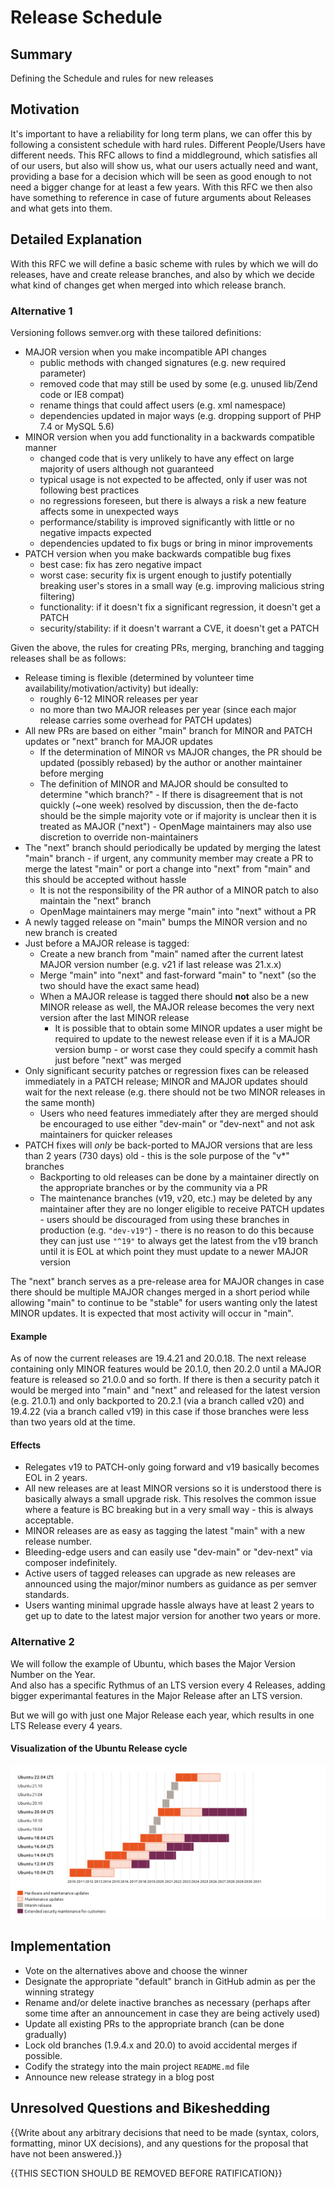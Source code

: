 # Release Schedule

## Summary

Defining the Schedule and rules for new releases

## Motivation

It's important to have a reliability for long term plans, we can offer this by following a consistent schedule with hard rules.
Different People/Users have different needs. This RFC allows to find a middleground, which satisfies all of our users, but also will show us, what our users actually need and want, providing a base for a decision which will be seen as good enough to not need a bigger change for at least a few years.
With this RFC we then also have something to reference in case of future arguments about Releases and what gets into them.

## Detailed Explanation

With this RFC we will define a basic scheme with rules by which we will do releases, have and create release branches,
and also by which we decide what kind of changes get when merged into which release branch.

### Alternative 1

Versioning follows semver.org with these tailored definitions:

- MAJOR version when you make incompatible API changes
  - public methods with changed signatures (e.g. new required parameter)
  - removed code that may still be used by some (e.g. unused lib/Zend code or IE8 compat)
  - rename things that could affect users (e.g. xml namespace)
  - dependencies updated in major ways (e.g. dropping support of PHP 7.4 or MySQL 5.6)
- MINOR version when you add functionality in a backwards compatible manner
  - changed code that is very unlikely to have any effect on large majority of users although not guaranteed
  - typical usage is not expected to be affected, only if user was not following best practices
  - no regressions foreseen, but there is always a risk a new feature affects some in unexpected ways
  - performance/stability is improved significantly with little or no negative impacts expected
  - dependencies updated to fix bugs or bring in minor improvements
- PATCH version when you make backwards compatible bug fixes
  - best case: fix has zero negative impact
  - worst case: security fix is urgent enough to justify potentially breaking user's stores in a small way (e.g. improving malicious string filtering)
  - functionality: if it doesn't fix a significant regression, it doesn't get a PATCH
  - security/stability: if it doesn't warrant a CVE, it doesn't get a PATCH

Given the above, the rules for creating PRs, merging, branching and tagging releases shall be as follows:

- Release timing is flexible (determined by volunteer time availability/motivation/activity) but ideally:
  - roughly 6-12 MINOR releases per year
  - no more than two MAJOR releases per year (since each major release carries some overhead for PATCH updates)
- All new PRs are based on either "main" branch for MINOR and PATCH updates or "next" branch for MAJOR updates
  - If the determination of MINOR vs MAJOR changes, the PR should be updated (possibly rebased) by the author or another maintainer before merging
  - The definition of MINOR and MAJOR should be consulted to determine "which branch?" - If there is disagreement that is
    not quickly (~one week) resolved by discussion, then the de-facto should be the simple majority vote or if majority
    is unclear then it is treated as MAJOR ("next") - OpenMage maintainers may also use discretion to override non-maintainers
- The "next" branch should periodically be updated by merging the latest "main" branch - if urgent, any community member
  may create a PR to merge the latest "main" or port a change into "next" from "main" and this should be accepted without hassle
  - It is not the responsibility of the PR author of a MINOR patch to also maintain the "next" branch
  - OpenMage maintainers may merge "main" into "next" without a PR
- A newly tagged release on "main" bumps the MINOR version and no new branch is created
- Just before a MAJOR release is tagged:
  - Create a new branch from "main" named after the current latest MAJOR version number (e.g. v21 if last release was 21.x.x)
  - Merge "main" into "next" and fast-forward "main" to "next" (so the two should have the exact same head)
  - When a MAJOR release is tagged there should **not** also be a new MINOR release as well, the MAJOR release becomes the
    very next version after the last MINOR release
    - It is possible that to obtain some MINOR updates a user might be required to update to the newest release even if it
      is a MAJOR version bump - or worst case they could specify a commit hash just before "next" was merged
- Only significant security patches or regression fixes can be released immediately in a PATCH release; MINOR and MAJOR
  updates should wait for the next release (e.g. there should not be two MINOR releases in the same month)
  - Users who need features immediately after they are merged should be encouraged to use either "dev-main" or "dev-next"
    and not ask maintainers for quicker releases
- PATCH fixes will *only* be back-ported to MAJOR versions that are less than 2 years (730 days) old - this is the sole
  purpose of the "v*" branches
  - Backporting to old releases can be done by a maintainer directly on the appropriate branches or by the community via a PR
  - The maintenance branches (v19, v20, etc.) may be deleted by any maintainer after they are no longer eligible to receive
    PATCH updates - users should be discouraged from using these branches in production (e.g. `"dev-v19"`) - there is no reason
    to do this because they can just use `"^19"` to always get the latest from the v19 branch until it is EOL at which point
    they must update to a newer MAJOR version

The "next" branch serves as a pre-release area for MAJOR changes in case there should be multiple MAJOR changes merged in
a short period while allowing "main" to continue to be "stable" for users wanting only the latest MINOR updates. It is
expected that most activity will occur in "main".

#### Example

As of now the current releases are 19.4.21 and 20.0.18. The next release containing only MINOR features would be 20.1.0, then 20.2.0
until a MAJOR feature is released so 21.0.0 and so forth. If there is then a security patch it would be merged into "main" and "next"
and released for the latest version (e.g. 21.0.1) and only backported to 20.2.1 (via a branch called v20) and 19.4.22 (via a branch called v19) in this case
if those branches were less than two years old at the time.

#### Effects

- Relegates v19 to PATCH-only going forward and v19 basically becomes EOL in 2 years.
- All new releases are at least MINOR versions so it is understood there is basically always a small upgrade risk. This resolves 
  the common issue where a feature is BC breaking but in a very small way - this is always acceptable.
- MINOR releases are as easy as tagging the latest "main" with a new release number. 
- Bleeding-edge users and can easily use "dev-main" or "dev-next" via composer indefinitely.
- Active users of tagged releases can upgrade as new releases are announced using the major/minor numbers as guidance as per semver standards.
- Users wanting minimal upgrade hassle always have at least 2 years to get up to date to the latest major version for another two years or more.

### Alternative 2

We will follow the example of Ubuntu, which bases the Major Version Number on the Year.  
And also has a specific Rythmus of an LTS version every 4 Releases,
adding bigger experimantal features in the Major Release after an LTS version.

But we will go with just one Major Release each year, which results in one LTS Release every 4 years.


#### Visualization of the Ubuntu Release cycle

![ubuntu release stragey visualized](https://github.com/OpenMage/rfcs/raw/main/assets/Ubuntu_release_cycle_Ubuntu.png?raw=true "ubuntu release strategy visualized")

## Implementation

- Vote on the alternatives above and choose the winner
- Designate the appropriate "default" branch in GitHub admin as per the winning strategy
- Rename and/or delete inactive branches as necessary (perhaps after some time after an announcement in case they are being actively used)
- Update all existing PRs to the appropriate branch (can be done gradually)
- Lock old branches (1.9.4.x and 20.0) to avoid accidental merges if possible.
- Codify the strategy into the main project `README.md` file
- Announce new release strategy in a blog post

## Unresolved Questions and Bikeshedding

{{Write about any arbitrary decisions that need to be made (syntax, colors, formatting, minor UX decisions), and any questions for the proposal that have not been answered.}}

{{THIS SECTION SHOULD BE REMOVED BEFORE RATIFICATION}}
